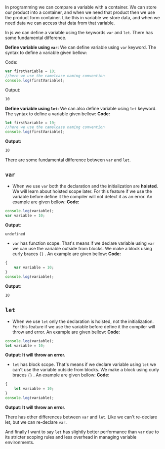 In programming we can compare a variable with a container. We can store our product into a container, and when we need that product then we use the product form container. Like this in variable we store data, and when we need data we can access that data from that variable.

In js we can define a variable using the keywords `var` and `let`. There has some fundamental difference. 

**Define variable using `var`:** We can define variable using `var` keyword. The syntax to define a variable given bellow:

Code:
```js
var firstVariable = 10;
//here we use the camelcase naming convention
console.log(firstVariable);
```

Output: 

```sh
10
```


**Define variable using `let`:** We can also define variable using `let` keyword. The syntax to define a variable given bellow:
**Code:**
```js
let firstVariable = 10;
//here we use the camelcase naming convention
console.log(firstVariable);
```

**Output:** 

```sh
10
```

There are some fundamental difference between `var` and `let`.

## **`var`**
- When we use `var` both the declaration and the initialization are **hoisted**. We will learn about hoisted scope later. For this feature if we use the variable before define it the compiler will not detect it as an error. An example are given bellow:
**Code:**
```js
console.log(variable);
var variable = 10;
```

**Output**:
```sh
undefined
```

- `var` has function scope. That's means if we declare variable using `var` we can use the variable outside from blocks. We make a block using curly braces `{}` . An example are given bellow:
**Code:**
```js
{
    var variable = 10;
}
console.log(variable);
```

**Output**:
```sh
10
```


## **`let`**
- When we use `let` only the declaration is hoisted, not the initialization. For this feature if we use the variable before define it the compiler will throw and error. An example are given bellow:
**Code:**
```js
console.log(variable);
let variable = 10;
```

**Output**:
**It will throw an error.**

- `let` has block scope. That's means if we declare variable using `let` we can't use the variable outside from blocks. We make a block using curly braces `{}` . An example are given bellow:
**Code:**
```js
{
    let variable = 10;
}
console.log(variable);
```

**Output**:
**It will throw an error.**

There has other differences between `var` and `let`. Like we can't re-declare let, but we can re-declare `var`.

And finally I want to say `let` has slightly better performance than `var` due to its stricter scoping rules and less overhead in managing variable environments.